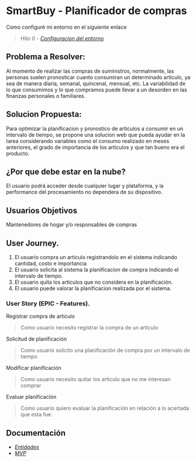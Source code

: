 # SmartBuy - Planificador de compras

Como configuré mi entorno en el siguiente enlace
> Hito 0 - *[Configuracion del entorno](https://github.com/saxtonv/cloud-computing/blob/main/docs/hito_0/configuracion.md)*

## Problema a Resolver: 
Al momento de realizar las compras de suministros, normalmente, las personas suelen pronosticar cuanto consumiran un determinado articulo, ya sea de manera diaria, semanal, quincenal, mensual, etc. La variabilidad de lo que consumimos y lo que compramos puede llevar a un desorden en las finanzas personales o familiares. 

## Solucion Propuesta:
Para optimizar la planificacion y pronostico de articulos a consumir en un intervalo de tiempo, se propone una solucion web que pueda ayudar en la tarea considerando variables como el consumo realizado en meses anteriores, el grado de importancia de los articulos y que tan bueno era el producto.

## ¿Por que debe estar en la nube?
El usuario podrá acceder desde cualquier lugar y plataforma, y la performance del procesamiento no dependera de su dispositivo.

## Usuarios Objetivos
Mantenedores de hogar y/o responsables de compras

## User Journey.
1. El usuario compra un articulo registrandolo en el sistema indicando cantidad, costo e importancia
2. El usuario solicita al sistema la planificacion de compra indicando el intervalo de tiempo.
3. El usuario quita los articulos que no considera en la planificación.
4. El usuario puede valorar la planificacion realizada por el sistema.

### User Story (EPIC - Features).
Registrar compra de articulo
> Como usuario necesito registrar la compra de un articulo

Solicitud de planificación
> Como usuario solicito una planificación de compra por un intervalo de tiempo

Modificar planificación
> Como usuario necesito quitar los articulo que no me interesan comprar

Evaluar planificación
> Como usuario quiero evaluar la planificación en relación a lo acertada que esta fue.

## Documentación
- *[Entidades](https://github.com/saxtonv/cloud-computing/blob/main/docs/hito_1/entidades.md)*
- *[MVP](https://github.com/saxtonv/cloud-computing/blob/main/docs/hito_1/mvp.md)*